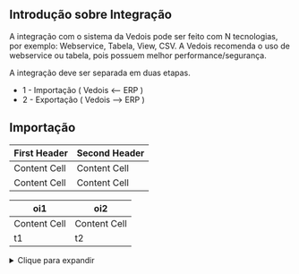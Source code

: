 Introdução sobre Integração
-------------------------------

A integração com o sistema da Vedois pode ser feito com N tecnologias, por exemplo:
Webservice, Tabela, View, CSV. A Vedois recomenda o uso de webservice ou tabela, pois possuem melhor performance/segurança.

A integração deve ser separada em duas etapas.
  * 1 - Importação ( Vedois <-- ERP )
  * 2 - Exportação ( Vedois --> ERP )


Importação
-------------------------------

| First Header  | Second Header |
| ------------- | ------------- |
| Content Cell  | Content Cell  |
| Content Cell  | Content Cell  |


|oi1|oi2|
| ------------- | ------------- |
| Content Cell  | Content Cell  |
|t1|t2|


<details>
  <summary>Clique para expandir</summary>
  
Nome da Tabela = **IMPORTMAQUINA**
Tabela responsável pelo cadastro dos centros de recurso.

|Coluna|Tipo de dado|Tamanho|Obs|
|******|************|*******|***|
|id|	Integer|		|Precisa ser sequencial|
|empresa|	Integer|		default=1||
|codigo|	Varchar|max_length=30||
|descricao|	Varchar|max_length=128||
|linear|	BooleanField|		|default=False|
|grupo|	Varchar|	max_length=32||	
|ativa|	BooleanField|		|default=False|
|fator_velocidade|	DecimalField|	max_digits=20, decimal_places=10|	default=1|
|status_imp|Varchar|	max_length=1|	blank=True, null=True # 'N'=new, 'U'=update, 'I'=integrated

</details>